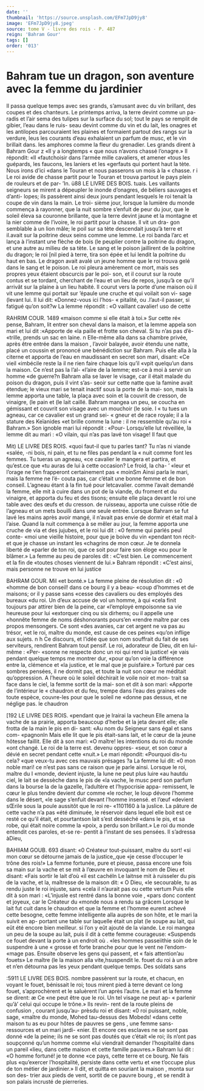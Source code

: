 ```yaml
---
date: ''
thumbnail: 'https://source.unsplash.com/EFm7JpD9jy8'
image: 'EFm7JpD9jy8.jpeg'
source: tome V - livre des rois - P. 487
reign: 'Bahram Gour'
tags: []
order: '013'
---
```


# Bahram tue un dragon, son aventure avec la femme du jardinier

Il passa quelque temps avec ses grands, s’amusant
avec du vin brillant, des coupes et des chanteurs.
Le printemps arriva, la terre devint comme un pa-
radis et l’air sema des tulipes sur la surface du sol;
tout le pays se remplit de gibier, l’eau dans le ruis-
seau devint comme du vin et du lait, les onagres et
les antilopes parcouraient les plaines et formaient
partout des rangs sur la verdure, leus les courants
d’eau exhalaient un parfum de musc, et le vin brillait
dans. les amphores comme la fleur du grenadier. Les
grands dirent à Bahram Gour z «Il y a longtemps « que nous n’avons chassé l’onagre.» Il répondit: «Il
«fautchoisir dans l’armée mille cavaliers, et amener «tous les guépards, les faucons, les laniers et les «gerfauts qui portent haut la tète. Nous irons d’ici «dans le Touran et nous passerons un mois à la
« chasse. r i
Le roi avide de chasse partit pour le Touran et
trouva partout le pays plein de rouleurs et de par- ’In.
ü88 LE LIVRE DES BOIS.
tuais. Les vaillants seigneurs se mirent a dépeupler
le inonde d’onagres, de béliers sauvages et d’anti-
lopes; ils passèrent ainsi deux jours pendant lesquels le roi tenait la coupe de vin dans la main. Le troi- sième jour, lorsque la lumière du monde commença
à rayonner, que la nuit sombre s’enfuit de peur du
jour, que le soleil éleva sa couronne brillante, que
la terre devint jaune et la montagne et la nier comme de l’ivoire, le roi partit pour la chasse. ll vit un dra- gon semblable à un lion mâle; le poil sur sa tète descendait jusqu’à terre et il.avait sur la poitrine deux seins comme une lemme. Le roi banda l’arc et lança à l’instant une flèche de bois (le peuplier contre
la poitrine du dragon, et une autre au milieu de sa tète. Le sang et le poison jaillirent de la poitrine du dragon; le roi [nil pied à terre, tira son épée et lui lendit la poitrine du haut en bas. Le dragon avait avalé un jeune homme que le roi trouva gelé dans le
sang et le poison. Le roi pleura amèrement ce mort, mais ses propres yeux étaient obscurcis par le poi- son, et il courut sur la route contus et se tordant, cherchant de l’eau et un lieu de repos, jusqu’à ce
qu’il arrivât sur la plaine à un lieu habité. Il courut
vers la porte d’une maison où il vit une lemme qui portait sur ’épaule une cruche et qui voilait son vi-
sage (levant lui. Il lui dit: «Donnez-vous ici l’hos-
« pitalité, ou .l’aut-il passer, si fatigué qu’on soit?w La
lemme répondit : «O vaillant cavalier! uso de cette

RAHRIM COUR. 1489 «maison comme si elle était à toi.» Sur cette ré«
pense, Bahram, lit entrer son cheval dans la maison, et la lemme appela son mari et lui dit :«Apporte de «la paille et frotte son cheval. Si tu n’as pas d’é-
«trille, prends un sac en laine. n Elle-même alla dans
sa chambre privée, après être entrée dans la maison , l’avoir balayée, avoir étendu une natte, placé un
coussin et prononcé une bénédiction sur Bahram.
Puis elle alla à la citerne et apporta de l’eau en maudissant en secret son mari, disant: «Ce vieil «imbécile reste la il ne rien faire chaque lois qu’il
«vpit quelqu’un dans la maison. Ce n’est pas la l’al-
«l’aire de la lemme; est-ce à moi à servir un homme
«de guerre?n Bahram alla se laver le visage, car il était malade du poison du dragon, puis il vint s’as-
seoir sur cette natte que la famine avait étendue; le vieux mari se tenait inactif sous la porte de la mai- son, mais la lemme apporta une table, la plaça avec soin et la couvrit de cresson, de vinaigre, (le pain et (le lait caillé. Bahram mangea un peu, se coucha en gémissant et couvrit son visage avec un mouchoir
(le soie. l « tu tues un agneau, car ce cavalier est un grand sei-
« gneur et de race royale; il a la stature des Keïanides «et brille comme la lune : il ne ressemble qu’au roi « Bahram.» Son ignoble mari lui répondit : «Pour-
Lorsqu’elle lut réveillée, la lemme dit au mari :
«O vilain, qui n’as pas lavé ton visage! Il faut que

Mit) LE LIVRE DES ROIS.
«quoi faut-il que tu parles tant? Tu n’as ni viande
«salée, -ni bois, ni pain, et tu ne files pas pendant la
« nuit comme font les femmes. Tu tueras un agneau, «ce cavalier le mangera et partira, et qu’est.ce que
«tu auras de lui à cette occasion? Le froid, la cha- ’
«leur et l’orage ne t’en frapperont certainement pas
« moinSm Ainsi parla le mari, mais la femme ne l’é-
couta pas, car c’était une bonne femme et de bon conseil. L’agneau étant à la fin tué pour letcavalier.
comme l’avait demandé la femme, elle mit à cuire
dans un pot de la viande, du froment et du vinaigre, et apporta du feu et des tisons; ensuite elle plaça devant le roi une table avec des œufs et du cresson. de ruisseau, apporta une cuisse rôtie de l’agneau et
un mets bouilli dans une seule entrée.
Lorsque Bahram se fut lavé les mains après avoir mangé, il n’avait pas envie de dormir et était mal à
l’aise. Quand la nuit commença à se mêler au jour,
la femme apporta une cruche de via et des jujubes, et le roi lui dit : «0 femme qui parlés peul conte- «moi une vieille histoire, pour que je boive du vin «pendant ton récit-et que je chasse un instant les
«chagrins de mon cœur. Je te donnela liberté de «parler de ton roi, que ce soit pour faire son éloge «ou pour le blâmer.» La femme au peu de paroles dit : «C’est bien. Le commencement et la fin de «toutes choses viennent de lui.» Bahram répondit : «C’est ainsi, mais personne ne trouve en lui justice

BAHRAM GOUR. Mil «et bonté.» La femme pleine de résolution dit : «0
«homme de bon conseil! dans ce bourg il y a beau- «coup d’hommes et de maisons; or il y passe sans «cesse des cavaliers ou des employés des bureaux «du roi. Un d’eux accuse de vol un homme, à qui «cela finit toujours par attirer bien de la peine, car «l’employé empoisonne sa vie heureuse pour lui «extorquer cinq ou six dirhems; ou il appelle une «honnête femme de noms déshonorants pours’en «rendre maître par ces propos mensongers. Ce sont «des avanies, car cet argent ne va pas au trésor, «et le roi, maître du monde, est cause de ces peines «qu’on inflige aux sujets. n h
Ce discours, et l’idée que son nom souffrait du
fait de ses serviteurs, rendirent Bahram tout pensif. Le roi, adorateur de Dieu, dit en lui-même : «Per- «sonne ne respecte donc un roi qui rend la justice! «je vais pendant quelque temps me montrer dur, «pour qu’on voie la différence entre la, clémence et
«la justice, et le mal que je puisfaire.» Torturé par
ces sombres pensées, il ne dormit pas, et toute la nuit son cœur ne méditait qu’oppression.
A l’heure où le soleil déchirait le voile noir et mon-
trait sa face dans le ciel, la femme sortit de la mai- son et dit à son mari: «Apporte de l’intérieur le
« chaudron et du feu, trempe dans l’eau des graines
«de toute espèce, couvre-les pour que le soleil ne «donne pas dessus, et ne néglige pas. le chaudron

[192 LE LIVRE DES ROIS.
«pendant que je lrairai la vacheun Elle amena la vache de sa prairie, apporta beaucoup d’herbe et la jeta devant elle; elle frotta de la main le pis en di- sant: «Au nom du Seigneur sans égal et sans com- «pagnonln Mais elle lit que le pis était-sans lait,
et le cœur de la jeune hôtesse faillit. Elle dit à son mari: «O maître! les intentions du roi du monde «ont changé. Le roi de la terre est. devenu oppres- «seur, et son cœur a dévié en secret pendant cette «nuit.» Le mari répondit: «Pourquoi dis-tu cela?
«que veux-tu avec ces mauvais présages ?a La femme
lui dit: «0 mon noble mari! ce n’est pas sans
ce raison que je parle ainsi. Lorsque le roi, maître du
I «monde, devient injuste, la lune ne peut plus luire «au hautdu ciel, le lait se dessèche dans le pis de «la vache, le musc perd son parfum dans la bourse
la de la gazelle, l’adultère et l’hypocrisie appa- remissent, le cœur le plus tendre devient dur comme «le rocher, le loup dévore l’homme dans le désert,
«le sage s’enfuit devant l’homme insensé. et l’œuf
«devient sŒrile sous la poule aussitôt que le roi re- «1101160 à la juslice. La pâture de cette vache n’a pas
«été diminuée, le réservoir dans lequel elle boit est
ce resté ce qu’il était, et pourtantson lait s’est desséché
«dans le pis, et sa robe, qui était noire comme la «poix, a perdu son brillant.»
Le roi du monde entendit ces paroles, et-se re- pentit à l’instant de ses pensées. Il s’adressa àDieu,

BAHllAM GOUB. 693 disant: «0 Créateur tout-puissant, maître du sort!
«si mon cœur se détourne jamais de la justice,,que «je cesse d’occuper le trône des rois!» La femme fortunée, pure et pieuse, passa encore une fois sa main sur la vache et se mit à l’œuvre en invoquant
le nom de Dieu et disant: «Fais sortir le lait d’où
«il est cachéln Le laitnse mit à ruisseler du pis de
la vache, et la, maîtresse de la maison dit: « O Dieu, «le secourable, tu as rendu juste le roi injuste, sans «cela il n’aurait pas ou cette vertum Puis elle dit à
son mari : «L’injusle est rentré dans la bonne voie , «pars donc content et joyeux, car le Créateur du «monde nous a rendu sa grâcem Lorsque le lait fut cuit dans le chaudron et que la femme et l’homme eurent achevé cette besogne, cette femme intelligente alla auprès de son hôte, et le mari la suivit en ap- portant une table sur laquelle était un plat (le soupe
au lait, qui eût été encore bien meilleur. si l’on y
eût ajouté de la viande. Le roi mangea un peu de la soupe au lait, puis il dit à cette femme courageuse: «Suspends ce fouet devant la porte à un endroit où
. «les hommes passeiithie soin de le suspendre à une
« grosse et forte branche pour que le vent ne l’endom-
«mage pas. Ensuite observe les gens qui passent, et « fais attention’au fouets»
Le maître (le la maison alla vite,hsuspendit le. fouet du roi à un arbre et n’en détourna pas les
yeux pendant quelque temps. Des soldats sans

:5911 LE LIVRE DES BOIS.
nombre passèrent sur la route, et chacun, en voyant
le fouet, bénissait le roi; tous mirent pied à terre
devant ce long fouet, s’approchèrent et le saluèrent
l’un après l’autre. Le mari et la femme se dirent: æ Ce
«ne peut être que le roi. Un tel visage ne peut ap- « parlenir qu’à’ celui qui occupe le trône.» Ils revin-
rent de la route pleins de confusion , courant jusqu’au-
prèsdu roi et disant: «0 roi puissant, noble, sage, «maître du monde, Mohed tau-dessus des Mobeds!
«dans cette maison tu as eu pour hôtes de pauvres
se gens , une femme sans-ressources et un mari jardi- «nier. Et encore ces esclaves ne se sont pas donné
«de la peine; ils ne se sont pas doutés que c’était
«le roi; ils n’ont pas soupçonné qu’un homme comme
«lui viendrait demander l’hospitalité dans un pareil
«lieu, dans cette maison et cette famille pauvres.» Bahram lui dit : «O homme fortuné! je te donne «ce pays, cette terre et ce bourg. Ne fais plus «qu’exercer l’hospitalité, persiste dans cette vertu et
«ne t’occupe plus de ton métier de jardinier.» Il dit,
et quitta en souriant la maison , monta sur son des- trier aux pieds de vent, sortit de ce pauvre bourg , et se rendit à son palais incrusté de pierreries.
